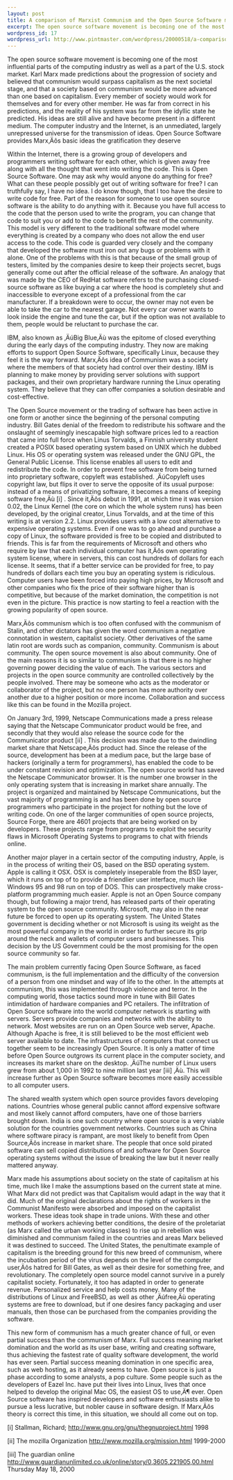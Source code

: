 ```yaml
--- 
layout: post
title: A comparison of Marxist Communism and the Open Source Software movement
excerpt: The open source software movement is becoming one of the most influential parts of the computing industry as well as a part of the U.S. stock market. Karl Marx made predictions about the progression of society and believed that communism would surpass capitalism as the next societal stage, and that a society based on communism would be more advanced than one based on capitalism.
wordpress_id: 17
wordpress_url: http://www.pintmaster.com/wordpress/20000518/a-comparison-of-marxist-communism-and-the-open-source-software-movement/
---
```

The open source software movement is becoming one of the most influential parts of the computing industry as well as a part of the U.S. stock market. Karl Marx made predictions about the progression of society and believed that communism would surpass capitalism as the next societal stage, and that a society based on communism would be more advanced than one based on capitalism. Every member of society would work for themselves and for every other member. He was far from correct in his predictions, and the reality of his system was far from the idyllic state he predicted. His ideas are still alive and have become present in a different medium. The computer industry and the Internet, is an unmediated, largely unrepressed universe for the transmission of ideas. Open Source Software provides Marx‚Äôs basic ideas the gratification they deserve
<!--more-->
Within the Internet, there is a growing group of developers and programmers writing software for each other, which is given away free along with all the thought that went into writing the code. This is Open Source Software. One may ask why would anyone do anything for free? What can these people possibly get out of writing software for free? I can truthfully say, I have no idea. I do know though, that I too have the desire to write code for free. Part of the reason for someone to use open source software is the ability to do anything with it. Because you have full access to the code that the person used to write the program, you can change that code to suit you or add to the code to benefit the rest of the community. This model is very different to the traditional software model where everything is created by a company who does not allow the end user access to the code. This code is guarded very closely and the company that developed the software must iron out any bugs or problems with it alone. One of the problems with this is that because of the small group of testers, limited by the companies desire to keep their projects secret, bugs generally come out after the official release of the software. An analogy that was made by the CEO of RedHat software refers to the purchasing closed-source software as like buying a car where the hood is completely shut and inaccessible to everyone except of a professional from the car manufacturer. If a breakdown were to occur, the owner may not even be able to take the car to the nearest garage. Not every car owner wants to look inside the engine and tune the car, but if the option was not available to them, people would be reluctant to purchase the car. 

IBM, also known as ‚ÄúBig Blue‚Äù was the epitome of closed everything during the early days of the computing industry. They now are making efforts to support Open Source Software, specifically Linux, because they feel it is the way forward. Marx‚Äôs idea of Communism was a society where the members of that society had control over their destiny. IBM is planning to make money by providing server solutions with support packages, and their own proprietary hardware running the Linux operating system. They believe that they can offer companies a solution desirable and cost-effective.

The Open Source movement or the trading of software has been active in one form or another since the beginning of the personal computing industry. Bill Gates denial of the freedom to redistribute his software and the onslaught of seemingly inescapable high software prices led to a reaction that came into full force when Linus Torvalds, a Finnish university student created a POSIX based operating system based on UNIX which he dubbed Linux. His OS or operating system was released under the GNU GPL, the General Public License. This license enables all users to edit and redistribute the code. In order to prevent free software from being turned into proprietary software, copyleft was established. ‚ÄúCopyleft uses copyright law, but flips it over to serve the opposite of its usual purpose: instead of a means of privatizing software, it becomes a means of keeping software free‚Äù [i] . Since it‚Äôs debut in 1991, at which time it was version 0.02, the Linux Kernel (the core on which the whole system runs) has been developed, by the original creator, Linus Torvalds, and at the time of this writing is at version 2.2. Linux provides users with a low cost alternative to expensive operating systems. Even if one was to go ahead and purchase a copy of Linux, the software provided is free to be copied and distributed to friends. This is far from the requirements of Microsoft and others who require by law that each individual computer has it‚Äôs own operating system license, where in servers, this can cost hundreds of dollars for each license. It seems, that if a better service can be provided for free, to pay hundreds of dollars each time you buy an operating system is ridiculous. Computer users have been forced into paying high prices, by Microsoft and other companies who fix the price of their software higher than is competitive, but because of the market domination, the competition is not even in the picture. This practice is now starting to feel a reaction with the growing popularity of open source.

Marx‚Äôs communism which is too often confused with the communism of Stalin, and other dictators has given the word communism a negative connotation in western, capitalist society. Other derivatives of the same latin root are words such as companion, community. Communism is about community. The open source movement is also about community. One of the main reasons it is so similar to communism is that there is no higher governing power deciding the value of each. The various sectors and projects in the open source community are controlled collectively by the people involved. There may be someone who acts as the moderator or collaborator of the project, but no one person has more authority over another due to a higher position or more income. Collaboration and success like this can be found in the Mozilla project.

On January 3rd, 1999, Netscape Communications made a press release saying that the Netscape Communicator product would be free, and secondly that they would also release the source code for the Communicator product [ii] . This decision was made due to the dwindling market share that Netscape‚Äôs product had. Since the release of the source, development has been at a medium pace, but the large base of hackers (originally a term for programmers), has enabled the code to be under constant revision and optimization. The open source world has saved the Netscape Communicator browser. It is the number one browser in the only operating system that is increasing in market share annually. The project is organized and maintained by Netscape Communications, but the vast majority of programming is and has been done by open source programmers who participate in the project for nothing but the love of writing code. On one of the larger communities of open source projects, Source Forge, there are 4601 projects that are being worked on by developers. These projects range from programs to exploit the security flaws in Microsoft Operating Systems to programs to chat with friends online.

Another major player in a certain sector of the computing industry, Apple, is in the process of writing their OS, based on the BSD operating system. Apple is calling it OSX. OSX is completely inseperable from the BSD layer, which it runs on top of to provide a friendlier user interface, much like Windows 95 and 98 run on top of DOS. This can prospectively make cross-platform programming much easier. Apple is not an Open Source company though, but following a major trend, has released parts of their operating system to the open source community. Microsoft, may also in the near future be forced to open up its operating system. The United States government is deciding whether or not Microsoft is using its weight as the most powerful company in the world in order to further secure its grip around the neck and wallets of computer users and businesses. This decision by the US Government could be the most promising for the open source community so far.

The main problem currently facing Open Source Software, as faced communism, is the full implementation and the difficulty of the conversion of a person from one mindset and way of life to the other. In the attempts at communism, this was implemented through violence and terror. In the computing world, those tactics sound more in tune with Bill Gates intimidation of hardware companies and PC retailers. The infiltration of Open Source software into the world computer network is starting with servers. Servers provide companies and networks with the ability to network. Most websites are run on an Open Source web server, Apache. Although Apache is free, it is still believed to be the most efficient web server available to date. The infrastructures of computers that connect us together seem to be increasingly Open Source. It is only a matter of time before Open Source outgrows its current place in the computer society, and increases its market share on the desktop. ‚ÄúThe number of Linux users grew from about 1,000 in 1992 to nine million last year [iii] ‚Äù. This will increase further as Open Source software becomes more easily accessible to all computer users.

The shared wealth system which open source provides favors developing nations.  Countries whose general public cannot afford expensive software and most likely cannot afford computers, have one of those barriers brought down. India is one such country where open source is a very viable solution for the countries government networks. Countries such as China where software piracy is rampant, are most likely to benefit from Open Source‚Äôs increase in market share. The people that once sold pirated software can sell copied distributions of and software for Open Source operating systems without the issue of breaking the law but it never really mattered anyway.

Marx made his assumptions about society on the state of capitalism at his time, much like I make the assumptions based on the current state at mine. What Marx did not predict was that Capitalism would adapt in the way that it did. Much of the original declarations about the rights of workers in the Communist Manifesto were absorbed and imposed on the capitalist workers. These ideas took shape in trade unions. With these and other methods of workers achieving better conditions, the desire of the proletariat (as Marx called the urban working classes) to rise up in rebellion was diminished and communism failed in the countries and areas Marx believed it was destined to succeed. The United States, the penultimate example of capitalism is the breeding ground for this new breed of communism, where the incubation period of the virus depends on the level of the computer user‚Äôs hatred for Bill Gates, as well as their desire for something free, and revolutionary. The completely open source model cannot survive in a purely capitalist society. Fortunately, it too has adapted in order to generate revenue. Personalized service and help costs money. Many of the distributions of Linux and FreeBSD, as well as other ‚Äúfree‚Äù operating systems are free to download, but if one desires fancy packaging and user manuals, then those can be purchased from the companies providing the software.

This new form of communism has a much greater chance of full, or even partial success than the communism of Marx. Full success meaning market domination and the world as its user base, writing and creating software, thus achieving the fastest rate of quality software development, the world has ever seen. Partial success meaning domination in one specific area, such as web hosting, as it already seems to have. Open source is just a phase according to some analysts, a pop culture. Some people such as the developers of Eazel Inc. have put their lives into Linux, lives that once helped to develop the original Mac OS, the easiest OS to use‚Ä¶ ever. Open Source software has inspired developers and software enthusiasts alike to pursue a less lucrative, but nobler cause in software design. If Marx‚Äôs theory is correct this time, in this situation, we should all come out on top.

[i] Stallman, Richard; 
http://www.gnu.org/gnu/thegnuproject.html
1998

[ii] The mozilla Organization
http://www.mozilla.org/mission.html
1999-2000

[iii] The guardian online
http://www.guardianunlimited.co.uk/online/story/0,3605,221905,00.html
Thursday May 18, 2000
